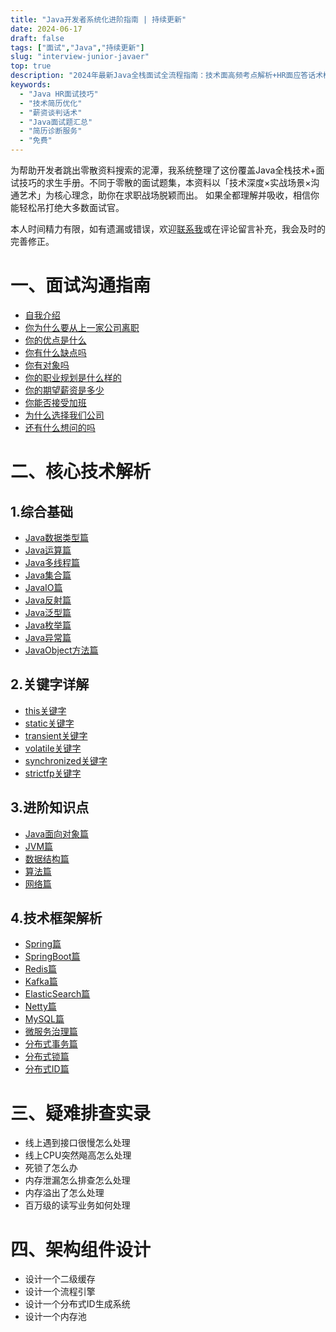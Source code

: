 ```yaml
---
title: "Java开发者系统化进阶指南 | 持续更新"
date: 2024-06-17
draft: false
tags: ["面试","Java","持续更新"]
slug: "interview-junior-javaer"
top: true
description: "2024年最新Java全栈面试全流程指南：技术面高频考点解析+HR面应答话术模板+专业简历优化服务。涵盖Spring源码、分布式系统、薪资谈判技巧，提供1v1简历诊断。"
keywords:
  - "Java HR面试技巧"
  - "技术简历优化"
  - "薪资谈判话术"
  - "Java面试题汇总"
  - "简历诊断服务"
  - "免费"
---
```




为帮助开发者跳出零散资料搜索的泥潭，我系统整理了这份覆盖Java全栈技术+面试技巧的求生手册。不同于零散的面试题集，本资料以「技术深度×实战场景×沟通艺术」为核心理念，助你在求职战场脱颖而出。
如果全都理解并吸收，相信你能轻松吊打绝大多数面试官。

本人时间精力有限，如有遗漏或错误，欢迎[联系我](/about/)或在评论留言补充，我会及时的完善修正。


# 一、面试沟通指南
- [自我介绍](/posts/java/javaemp/interview-questions-and-answers/)
- [你为什么要从上一家公司离职](/posts/java/javaemp/interview-questions-and-answers/)
- [你的优点是什么](/posts/java/javaemp/interview-questions-and-answers/)
- [你有什么缺点吗](/posts/java/javaemp/interview-questions-and-answers/)
- [你有对象吗](/posts/java/javaemp/interview-questions-and-answers/)
- [你的职业规划是什么样的](/posts/java/javaemp/interview-questions-and-answers/)
- [你的期望薪资是多少](/posts/java/javaemp/interview-questions-and-answers/)
- [你能否接受加班](/posts/java/javaemp/interview-questions-and-answers/)
- [为什么选择我们公司](/posts/java/javaemp/interview-questions-and-answers/)
- [还有什么想问的吗](/posts/java/javaemp/interview-questions-and-answers/)


# 二、核心技术解析
## 1.综合基础
- [Java数据类型篇](/posts/java/javabasics/rookie-datatype/)
- [Java运算篇](/posts/java/javabasics/rookie-operation/)
- [Java多线程篇](/posts/java/javabasics/rookie-multi-thread/)
- [Java集合篇](/posts/java/javabasics/rookie-java-container/)
- [JavaIO篇](/posts/java/javabasics/rookie-io/)
- [Java反射篇](/posts/java/javabasics/rookie-reflect/)
- [Java泛型篇](/posts/java/javabasics/rookie-generics/)
- [Java枚举篇](/posts/java/javabasics/rookie-enum/)
- [Java异常篇](/posts/java/javabasics/rookie-exception)
- [JavaObject方法篇](/posts/java/javabasics/rookie-objectclass-methods)

## 2.关键字详解
- [this关键字](/posts/java/javakeyword/java-keyword-this/)
- [static关键字](/posts/java/javakeyword/java-keyword-static/)
- [transient关键字](/posts/java/javakeyword/java-keyword-transient/)
- [volatile关键字](/posts/java/javakeyword/java-keyword-volatile/)
- [synchronized关键字](/posts/java/javakeyword/java-keyword-synchronized/)
- [strictfp关键字](/posts/java/javakeyword/java-keyword-strictfp/)

## 3.进阶知识点
- [Java面向对象篇](/posts/java/javabasics/rookie-object-oriented)
- [JVM篇](/posts/java/jvm/java-jvm-detail)
- [数据结构篇](/posts/java/javaessay/java-data-structures/)
- [算法篇](/posts/java/javaessay/java-algorithms/)
- [网络篇](/posts/java/javaessay/net-program-java/)

## 4.技术框架解析
- [Spring篇](/posts/java/spring/java-spring/)
- [SpringBoot篇](/posts/java/spring/java-springboot/)
- [Redis篇](/posts/java/javaessay/java-redis/)
- [Kafka篇](/posts/java/javaessay/java-kafka/)
- [ElasticSearch篇](/posts/java/javaessay/java-elasticsearch/)
- [Netty篇](/posts/java/javaessay/java-netty/)
- [MySQL篇](/posts/java/javaessay/java-mysql/)
- [微服务治理篇](/posts/java/javaessay/small-service/)
- [分布式事务篇](/posts/java/javaessay/distributed-transaction/)
- [分布式锁篇](/posts/java/javaessay/distributed-lock/)
- [分布式ID篇](/posts/java/javaessay/distributed-id/)


# 三、疑难排查实录
- 线上遇到接口很慢怎么处理
- 线上CPU突然飚高怎么处理
- 死锁了怎么办
- 内存泄漏怎么排查怎么处理
- 内存溢出了怎么处理
- 百万级的读写业务如何处理


# 四、架构组件设计
- 设计一个二级缓存
- 设计一个流程引擎
- 设计一个分布式ID生成系统
- 设计一个内存池
